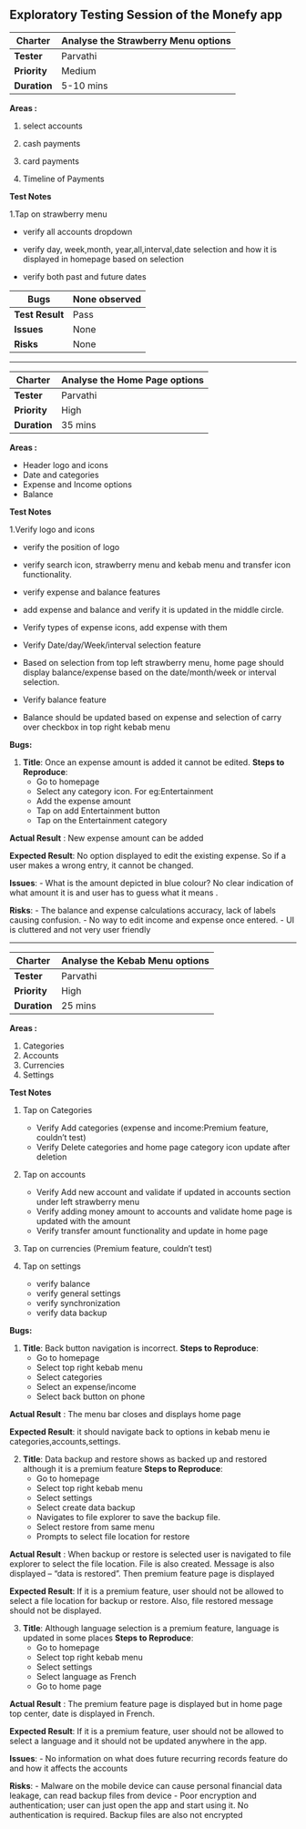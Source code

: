 ## **Exploratory Testing Session of the Monefy app**

|  Charter|  Analyse the Strawberry Menu options |
|--|--|
| **Tester**	 |Parvathi   
| **Priority**|Medium  |
|**Duration**|5-10 mins|

**Areas :**  
1. select accounts

2. cash payments

3. card payments

4. Timeline of Payments





 **Test Notes**
 

1.Tap on strawberry menu

- verify all accounts dropdown 

- verify day, week,month, year,all,interval,date selection and how it is displayed in homepage based on selection
- verify both past and future dates

|Bugs| None observed |
|--|--|
| **Test Result**	 |Pass
| **Issues**|None  |
|**Risks**|None|

----------------------------------------------------------------------------------------------------------------------------------

|  Charter|  Analyse the Home Page options |
|--|--|
| **Tester**	 |Parvathi   
| **Priority**|High|
|**Duration**| 35 mins|

**Areas :**  
 - Header logo and icons
 - Date and categories
 - Expense and Income options
 - Balance

 **Test Notes**
 
 
1.Verify logo and icons

 - verify the position of logo

 - verify search icon, strawberry menu and kebab menu and  transfer icon functionality.

 - verify expense and balance features

 - add expense and balance and verify it is updated in the middle circle.

 - Verify types of expense icons, add expense with them

 - Verify Date/day/Week/interval selection feature

 - Based on selection from top left strawberry menu, home page should display balance/expense based on the date/month/week or interval selection.
 - Verify balance feature

 - Balance should be updated based on expense and selection of carry over checkbox in top right kebab menu

**Bugs:**
 1. **Title**: Once an expense amount is added it cannot be edited.
**Steps to Reproduce**:
	 - Go to homepage
	- Select any category icon. For eg:Entertainment
	- Add the expense amount
	- Tap on add Entertainment button
	- Tap on the Entertainment category

**Actual Result** : New expense amount can be added

**Expected Result**: No option displayed to edit the existing expense. So if a user makes a wrong entry, it cannot be changed.

**Issues**:
		 - What is the amount depicted in blue colour? No clear indication of what amount it is and user has to guess what it means	.
	
**Risks**:
	- The balance and expense calculations accuracy, lack of labels causing confusion.
	-	No way to edit income and expense once entered.
	-	UI is cluttered and not very user friendly

-------------------------------------------------------------------------------------------------------------------------------------------------------------

|  Charter|  Analyse the Kebab Menu options |
|--|--|
| **Tester**	 |Parvathi   
| **Priority**|High|
|**Duration**| 25 mins|

**Areas :**  
1. Categories
2. Accounts
3. Currencies
4. Settings

 **Test Notes**

 1. Tap on Categories
	- Verify Add categories (expense and income:Premium feature, couldn’t test)
	- Verify Delete categories and home page category icon update after deletion
2. Tap on accounts
	 - Verify Add new account and validate if updated in accounts section under left strawberry menu
	- Verify adding money amount to accounts and validate home page is updated with the amount
	- Verify transfer amount functionality and update in home page
3. Tap on currencies (Premium feature, couldn’t test)

4. Tap on settings
	- verify balance
	- verify general settings
	- verify synchronization
	- verify data backup

**Bugs:**
 1. **Title**: Back button navigation is incorrect.
**Steps to Reproduce**:
	 - Go to homepage
	- Select top right kebab menu
	- Select categories
	- Select an expense/income
	- Select back button on phone

**Actual Result** : The menu bar closes and displays home page

**Expected Result**: it should navigate back to options in kebab menu ie categories,accounts,settings.

2. **Title**: Data backup and restore shows as backed up and restored although it is a premium feature
**Steps to Reproduce**:
	 - Go to homepage
	- Select top right kebab menu
	- Select settings
	- Select create data backup
	- Navigates to file explorer to save the backup file.
	- Select restore from same menu
	- Prompts to select file location for restore

**Actual Result** :  When backup or restore is selected user is navigated to file explorer to select the file location. File is also created. Message is also displayed – “data is restored”. Then premium feature page is displayed

**Expected Result**: If it is a premium feature, user should not be allowed to select a file location for backup or restore. Also, file restored message should not be displayed.

3. **Title**: Although language selection is a premium feature, language is updated in some places
**Steps to Reproduce**:
	 - Go to homepage
	- Select top right kebab menu
	- Select settings
	- Select language as French
	- Go to home page

**Actual Result** :   The premium feature page is displayed but in home page top center, date is displayed in French.

**Expected Result**:  If it is a premium feature, user should not be allowed to select a language and it should not be updated anywhere in the app.

**Issues**:
		 -  No information on what does  future recurring records feature do and how it affects the accounts
	
**Risks**:
	- Malware on the mobile device can cause personal financial data leakage, can read backup files from device
	-	Poor encryption and authentication; user can just open the app and start using it. No authentication is required. Backup files are also not encrypted










